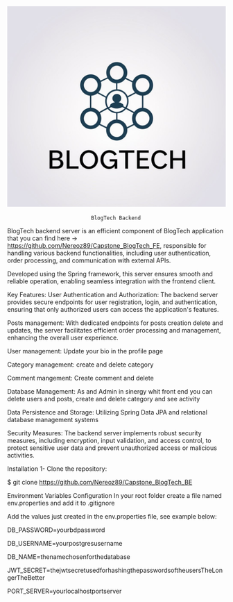 ![logo](https://github.com/Nereoz89/Capstone_BlogTech_FE/blob/main/frontend/src/assets/logo.png)

                               BlogTech Backend

BlogTech backend server is an efficient component of BlogTech application that you can find here -> https://github.com/Nereoz89/Capstone_BlogTech_FE, responsible for handling various backend functionalities, including user authentication, order processing, and communication with external APIs.

Developed using the Spring framework, this server ensures smooth and reliable operation, enabling seamless integration with the frontend client.

Key Features:
User Authentication and Authorization: The backend server provides secure endpoints for user registration, login, and authentication, ensuring that only authorized users can access the application's features.

Posts management: With dedicated endpoints for posts creation delete and updates, the server facilitates efficient order processing and management, enhancing the overall user experience.

User management: Update your bio in the profile page

Category management: create and delete category

Comment mangement: Create comment and delete

Database Management: As and Admin in sinergy whit front end you can delete users and posts, create and delete category and see activity

Data Persistence and Storage: Utilizing Spring Data JPA and relational database management systems

Security Measures: The backend server implements robust security measures, including encryption, input validation, and access control, to protect sensitive user data and prevent unauthorized access or malicious activities.

Installation
1- Clone the repository:

$ git clone https://github.com/Nereoz89/Capstone_BlogTech_BE

Environment Variables Configuration
In your root folder create a file named env.properties and add it to .gitignore

Add the values just created in the env.properties file, see example below:

DB_PASSWORD=yourbdpassword

DB_USERNAME=yourpostgresusername

DB_NAME=thenamechosenforthedatabase

JWT_SECRET=thejwtsecretusedforhashingthepasswordsoftheusersTheLongerTheBetter

PORT_SERVER=yourlocalhostportserver
